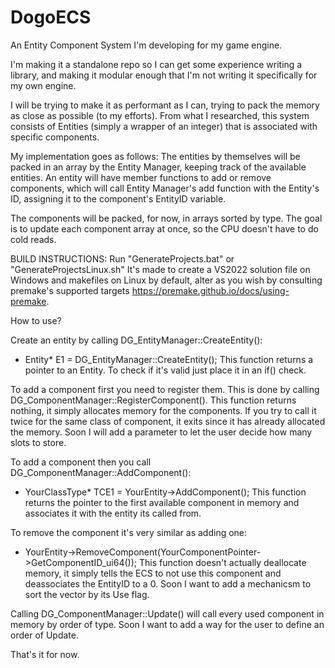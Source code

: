 # DogoECS

An Entity Component System I'm developing for my game engine.

I'm making it a standalone repo so I can get some experience writing a library, and making it modular enough that I'm not writing it specifically for my own engine.

I will be trying to make it as performant as I can, trying to pack the memory as close as possible (to my efforts).
From what I researched, this system consists of Entities (simply a wrapper of an integer) that is associated with specific components.

My implementation goes as follows:
The entities by themselves will be packed in an array by the Entity Manager, keeping track of the available entities.
An entity will have member functions to add or remove components, which will call Entity Manager's add function with the Entity's ID, assigning it to the component's EntityID variable.

The components will be packed, for now, in arrays sorted by type. The goal is to update each component array at once, so the CPU doesn't have to do cold reads.

BUILD INSTRUCTIONS:
Run "GenerateProjects.bat" or "GenerateProjectsLinux.sh"
It's made to create a VS2022 solution file on Windows and makefiles on Linux by default, alter as you wish by consulting premake's supported targets https://premake.github.io/docs/using-premake.

How to use?

Create an entity by calling DG_EntityManager::CreateEntity():
- Entity* E1 = DG_EntityManager::CreateEntity();
This function returns a pointer to an Entity. To check if it's valid just place it in an if() check.

To add a component first you need to register them.
This is done by calling DG_ComponentManager::RegisterComponent<YourComponent>(). This function returns nothing, it simply allocates memory for the components. If you try to call it twice for the same class of component, it exits since it has already allocated the memory. Soon I will add a parameter to let the user decide how many slots to store.

To add a component then you call DG_ComponentManager::AddComponent<YourClassType>():
- YourClassType* TCE1 = YourEntity->AddComponent<YourClassType>();
This function returns the pointer to the first available component in memory and associates it with the entity its called from.

To remove the component it's very similar as adding one:
- YourEntity->RemoveComponent<YourClassType>(YourComponentPointer->GetComponentID_ui64());
This function doesn't actually deallocate memory, it simply tells the ECS to not use this component and deassociates the EntityID to a 0. Soon I want to add a mechanicsm to sort the vector by its Use flag.

Calling DG_ComponentManager::Update() will call every used component in memory by order of type. Soon I want to add a way for the user to define an order of Update.

That's it for now.
    
